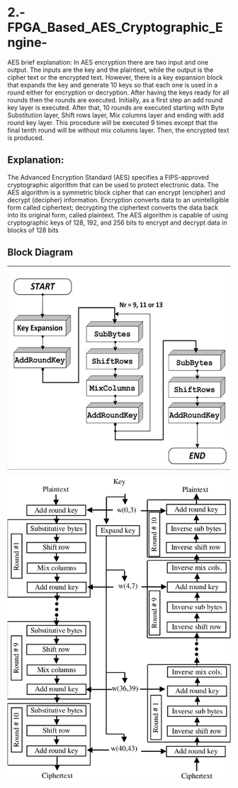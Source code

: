 # 2.-FPGA_Based_AES_Cryptographic_Engine-

AES brief explanation:
In AES encryption there are two input and one output. The inputs are the 
key and the plaintext, while the output is the cipher text or the encrypted text. 
However, there is a key expansion block that expands the key and generate 10 
keys so that each one is used in a round either for encryption or decryption. After 
having the keys ready for all rounds then the rounds are executed. Initially, as a 
first step an add round key layer is executed. After that, 10 rounds are executed 
starting with Byte Substitution layer, Shift rows layer, Mix columns layer and 
ending with add round key layer. This procedure will be executed 9 times except 
that the final tenth round will be without mix columns layer. Then, the encrypted 
text is produced.


## Explanation:
The Advanced Encryption Standard (AES) specifies a FIPS-approved
cryptographic algorithm that can be used to protect electronic data. The AES algorithm is a
symmetric block cipher that can encrypt (encipher) and decrypt (decipher) information.
Encryption converts data to an unintelligible form called ciphertext; decrypting the ciphertext
converts the data back into its original form, called plaintext.
The AES algorithm is capable of using cryptographic keys of 128, 192, and 256 bits to encrypt
and decrypt data in blocks of 128 bits

## Block Diagram
![Encryption](./encryption_block_diagram.png)

![Block Diagram](./Block-diagram-for-AES-encryption-and-decryption.png)


